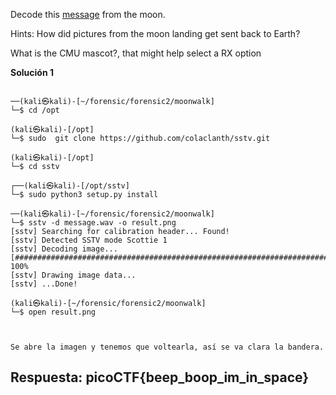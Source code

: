 
Decode this [message](https://jupiter.challenges.picoctf.org/static/14393e18d98fedbaedbc28896d7ef31a/message.wav) from the moon.


Hints:
How did pictures from the moon landing get sent back to Earth?

What is the CMU mascot?, that might help select a RX option



**Solución 1**

```

──(kali㉿kali)-[~/forensic/forensic2/moonwalk]
└─$ cd /opt  

(kali㉿kali)-[/opt]
└─$ sudo  git clone https://github.com/colaclanth/sstv.git

(kali㉿kali)-[/opt]
└─$ cd sstv 
                                                                                                          
┌──(kali㉿kali)-[/opt/sstv]
└─$ sudo python3 setup.py install

──(kali㉿kali)-[~/forensic/forensic2/moonwalk]
└─$ sstv -d message.wav -o result.png
[sstv] Searching for calibration header... Found!    
[sstv] Detected SSTV mode Scottie 1
[sstv] Decoding image...   [########################################################################] 100%
[sstv] Drawing image data...
[sstv] ...Done!

(kali㉿kali)-[~/forensic/forensic2/moonwalk]
└─$ open result.png



Se abre la imagen y tenemos que voltearla, así se va clara la bandera.

```



## Respuesta: **picoCTF{beep_boop_im_in_space}**



